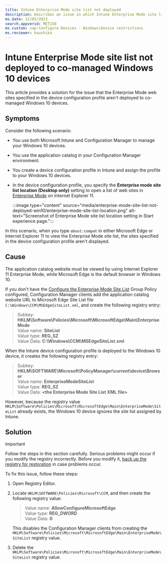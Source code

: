 ```yaml
---
title: Intune Enterprise Mode site list not deployed
description: Describes an issue in which Intune Enterprise Mode site list isn't deployed to co-managed Windows 10 devices.
ms.date: 12/05/2023
search.appverid: MET150
ms.custom: sap:Configure Devices - Windows\Device restrictions
ms.reviewer: kaushika
---
```

# Intune Enterprise Mode site list not deployed to co-managed Windows 10 devices

This article provides a solution for the issue that the Enterprise Mode web sites specified in the device configuration profile aren't deployed to co-managed Windows 10 devices.

## Symptoms

Consider the following scenario:

- You use both Microsoft Intune and Configuration Manager to manage your Windows 10 devices.
- You use the application catalog in your Configuration Manager environment.
- You create a device configuration profile in Intune and assign the profile to your Windows 10 devices.
- In the device configuration profile, you specify the **Enterprise mode site list location (Desktop only)** setting to open a list of web sites in [Enterprise Mode](/internet-explorer/ie11-deploy-guide/what-is-enterprise-mode#what-is-enterprise-mode) on Internet Explorer 11.

  :::image type="content" source="media/enterprise-mode-site-list-not-deployed-win10/enterprise-mode-site-list-location.png" alt-text="Screenshot of Enterprise Mode site list location setting in Start experience page.":::

In this scenario, when you type `about:compat` in either Microsoft Edge or Internet Explorer 11 to view the Enterprise Mode site list, the sites specified in the device configuration profile aren't displayed.

## Cause

The application catalog website must be viewed by using Internet Explorer 11 Enterprise Mode, while Microsoft Edge is the default browser in Windows 10.

If you don't have the [Configure the Enterprise Mode Site List](/microsoft-edge/deploy/group-policies/interoperability-enterprise-guidance-gp#configure-the-enterprise-mode-site-list) Group Policy configured, Configuration Manager clients add the application catalog website URL to Microsoft Edge Site List file `C:\Windows\CCM\MSEdgeSiteList.xml`, and create the following registry entry:

> Subkey: **HKLM\Software\Policies\Microsoft\MicrosoftEdge\Main\EnterpriseMode**  
> Value name: **SiteList**  
> Value type: **REG_SZ**  
> Value Data: **C:\Windows\CCM\MSEdgeSiteList.xml**

When the Intune device configuration profile is deployed to the Windows 10 device, it creates the following registry entry:

> Subkey: **HKLM\SOFTWARE\Microsoft\PolicyManager\current\device\Browser**  
> Value name: **EnterpriseModeSiteList**  
> Value type: **REG_SZ**  
> Value Data: **\<the Enterprise Mode Site List XML file>**

However, because the registry value `HKLM\Software\Policies\Microsoft\MicrosoftEdge\Main\EnterpriseMode\SiteList` already exists, the Windows 10 device ignores the site list assigned by Intune.

## Solution

> [!IMPORTANT]
> Follow the steps in this section carefully. Serious problems might occur if you modify the registry incorrectly. Before you modify it, [back up the registry for restoration](https://support.microsoft.com/help/322756) in case problems occur.

To fix this issue, follow these steps:

1. Open Registry Editor.
1. Locate `HKLM\SOFTWARE\Policies\Microsoft\CCM`, and then create the following registry value:

    > Value name: **AllowConfigureMicrosoftEdge**  
    > Value type: **REG_DWORD**  
    > Value Data: **0**

    This disables the Configuration Manager clients from creating the `HKLM\Software\Policies\Microsoft\MicrosoftEdge\Main\EnterpriseMode\SiteList` registry value.

1. Delete the `HKLM\Software\Policies\Microsoft\MicrosoftEdge\Main\EnterpriseMode\SiteList` registry value.
